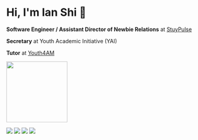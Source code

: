# Hi, I'm Ian Shi 👋

**Software Engineer / Assistant Director of Newbie Relations** at [StuyPulse](https://stuypulse.com)

**Secretary** at Youth Academic Initiative (YAI)

**Tutor** at [Youth4AM](https://www.youth4am.org/)

<p align="left">
<!--   <img src="https://github-readme-stats.vercel.app/api?username=IanShiii&count_private=true&show_icons=true&theme=dark" height="160px"> -->
  <img src="https://github-readme-stats.vercel.app/api/top-langs/?username=IanShiii&layout=compact&hide=Dockerfile&exclude_repo=stuycs-annual&theme=dark&size_weight=0.5&count_weight=0.5" height="160px">
</p>

<p align="left">
  <a href="https://www.instagram.com/a_tree_named_ian/"><img src="https://img.shields.io/badge/Instagram-rgb(131, 58, 180)?style=for-the-badge"></a>
  <a href="https://discordapp.com/users/566824526638481418"><img src="https://img.shields.io/badge/Discord-rgb(65, 105, 225)?style=for-the-badge"></a>
  <a href="https://www.facebook.com/Ian.Shi.1026/"><img src="https://img.shields.io/badge/Facebook-rgb(100, 149, 237)?style=for-the-badge"></a>
  <a href="mailto:ianshi1026@gmail.com"><img src="https://img.shields.io/badge/Email-rgb(50,205,50)?style=for-the-badge"></a>
</p>

